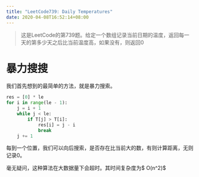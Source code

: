 ```yaml
---
title: "LeetCode739: Daily Temperatures"
date: 2020-04-08T16:52:14+08:00
---
```


> 这是LeetCode的第739题。给定一个数组记录当前日期的温度，返回每一天的第多少天之后比当前温度高，如果没有，则返回0

# 暴力搜搜

我们首先想到的最简单的方法，就是暴力搜索。

```python
res = [0] * le
for i in range(le - 1):
    j = i + 1
    while j < le:
        if T[j] > T[i]:
            res[i] = j - i
            break
	j += 1
```

每到一个位置，我们可以向后搜索，是否存在比当前大的数，有则计算距离，无则记录0。

毫无疑问，这种算法在大数据量下会超时。其时间复杂度为$ O(n^2)$ 